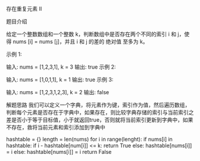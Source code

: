 存在重复元素 II

题目介绍

给定一个整数数组和一个整数 k，判断数组中是否存在两个不同的索引 i 和 j，使得 nums [i] = nums [j]，并且 i 和 j 的差的 绝对值 至多为 k。

示例 1:

输入: nums = [1,2,3,1], k = 3
输出: true
示例 2:

输入: nums = [1,0,1,1], k = 1
输出: true
示例 3:

输入: nums = [1,2,3,1,2,3], k = 2
输出: false

解题思路
我们可以定义一个字典，将元素作为键，索引作为值，然后遍历数组，判断每个元素是否存在于字典中，如果存在，则比较字典存储的索引与当前索引之差是否小于等于目标值，小于就返回true，否则就将当前索引更新到字典中，如果不存在，救将当前元素和索引添加到字典中

hashtable = {}
length = len(nums)
for i in range(lenght):
	if nums[i] in hashtable:
		if i - hashtable[num[i]] <= k:
			return True
		else:
			hashtable[nums[i]] = i
	else:
		hashtable[nums[i]] = i
return False
